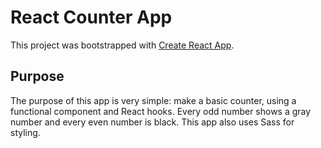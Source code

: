 # React Counter App 

This project was bootstrapped with [Create React App](https://github.com/facebook/create-react-app).

## Purpose 

The purpose of this app is very simple: make a basic counter, using a functional component and React hooks. Every odd number shows a gray number and every even number is black. This app also uses Sass for styling.